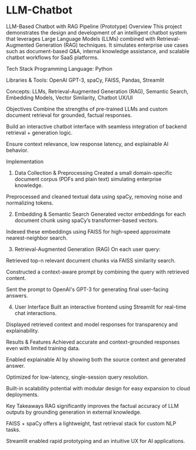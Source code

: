 # LLM-Chatbot

 LLM-Based Chatbot with RAG Pipeline (Prototype)
Overview
This project demonstrates the design and development of an intelligent chatbot system that leverages Large Language Models (LLMs) combined with Retrieval-Augmented Generation (RAG) techniques. It simulates enterprise use cases such as document-based Q&A, internal knowledge assistance, and scalable chatbot workflows for SaaS platforms.

Tech Stack
Programming Language: Python

Libraries & Tools: OpenAI GPT-3, spaCy, FAISS, Pandas, Streamlit

Concepts: LLMs, Retrieval-Augmented Generation (RAG), Semantic Search, Embedding Models, Vector Similarity, Chatbot UX/UI

Objectives
Combine the strengths of pre-trained LLMs and custom document retrieval for grounded, factual responses.

Build an interactive chatbot interface with seamless integration of backend retrieval + generation logic.

Ensure context relevance, low response latency, and explainable AI behavior.

 Implementation
 1. Data Collection & Preprocessing
Created a small domain-specific document corpus (PDFs and plain text) simulating enterprise knowledge.

Preprocessed and cleaned textual data using spaCy, removing noise and normalizing tokens.

 2. Embedding & Semantic Search
Generated vector embeddings for each document chunk using spaCy’s transformer-based vectors.

Indexed these embeddings using FAISS for high-speed approximate nearest-neighbor search.

 3. Retrieval-Augmented Generation (RAG)
On each user query:

Retrieved top-n relevant document chunks via FAISS similarity search.

Constructed a context-aware prompt by combining the query with retrieved content.

Sent the prompt to OpenAI's GPT-3 for generating final user-facing answers.

4. User Interface
Built an interactive frontend using Streamlit for real-time chat interactions.

Displayed retrieved context and model responses for transparency and explainability.

 Results & Features
Achieved accurate and context-grounded responses even with limited training data.

Enabled explainable AI by showing both the source context and generated answer.

Optimized for low-latency, single-session query resolution.

Built-in scalability potential with modular design for easy expansion to cloud deployments.

 Key Takeaways
RAG significantly improves the factual accuracy of LLM outputs by grounding generation in external knowledge.

FAISS + spaCy offers a lightweight, fast retrieval stack for custom NLP tasks.

Streamlit enabled rapid prototyping and an intuitive UX for AI applications.
